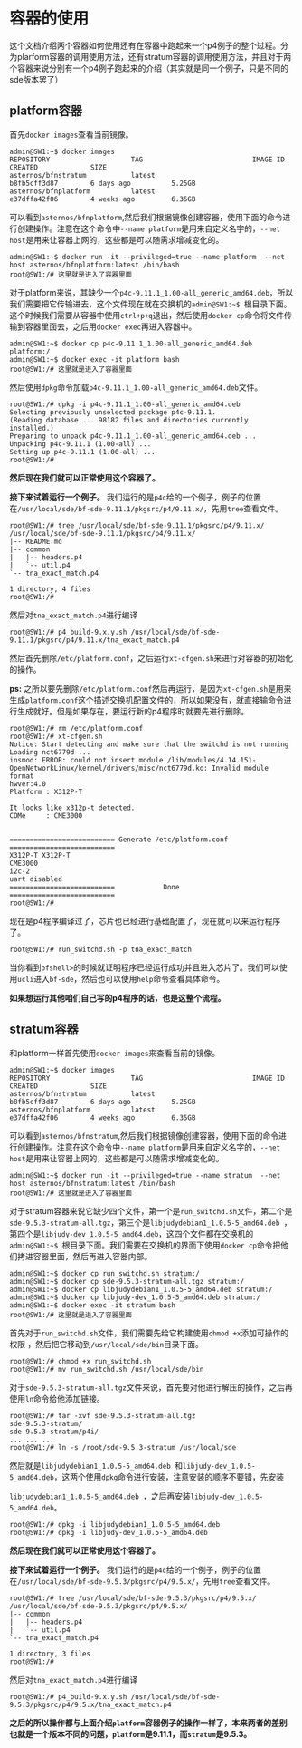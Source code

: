 # 容器的使用

这个文档介绍两个容器如何使用还有在容器中跑起来一个p4例子的整个过程。分为plarform容器的调用使用方法，还有stratum容器的调用使用方法，并且对于两个容器来说分别有一个p4例子跑起来的介绍（其实就是同一个例子，只是不同的sde版本罢了）

## platform容器

首先`docker images`查看当前镜像。

```shell
admin@SW1:~$ docker images
REPOSITORY                    TAG                           IMAGE ID            CREATED             SIZE
asternos/bfnstratum           latest                        b8fb5cff3d87        6 days ago          5.25GB
asternos/bfnplatform          latest                        e37dffa42f06        4 weeks ago         6.35GB
```

可以看到`asternos/bfnplatform`,然后我们根据镜像创建容器，使用下面的命令进行创建操作。注意在这个命令中`--name platform`是用来自定义名字的，`--net host`是用来让容器上网的，这些都是可以随需求增减变化的。

```shell
admin@SW1:~$ docker run -it --privileged=true --name platform  --net host asternos/bfnplatform:latest /bin/bash
root@SW1:/# 这里就是进入了容器里面
```

对于platform来说，其缺少一个`p4c-9.11.1_1.00-all_generic_amd64.deb`，所以我们需要把它传输进去，这个文件现在就在交换机的`admin@SW1:~$ `根目录下面。这个时候我们需要从容器中使用`ctrl+p+q`退出，然后使用`docker cp`命令将文件传输到容器里面去，之后用`docker exec`再进入容器中。

```shell
admin@SW1:~$ docker cp p4c-9.11.1_1.00-all_generic_amd64.deb platform:/
admin@SW1:~$ docker exec -it platform bash
root@SW1:/# 这里就是进入了容器里面
```

然后使用`dpkg`命令加载`p4c-9.11.1_1.00-all_generic_amd64.deb`文件。

```shell
root@SW1:/# dpkg -i p4c-9.11.1_1.00-all_generic_amd64.deb
Selecting previously unselected package p4c-9.11.1.
(Reading database ... 98182 files and directories currently installed.)
Preparing to unpack p4c-9.11.1_1.00-all_generic_amd64.deb ...
Unpacking p4c-9.11.1 (1.00-all) ...
Setting up p4c-9.11.1 (1.00-all) ...
root@SW1:/#
```

**然后现在我们就可以正常使用这个容器了。**

**接下来试着运行一个例子。** 我们运行的是`p4c`给的一个例子，例子的位置在`/usr/local/sde/bf-sde-9.11.1/pkgsrc/p4/9.11.x/`，先用`tree`查看文件。

```shell
root@SW1:/# tree /usr/local/sde/bf-sde-9.11.1/pkgsrc/p4/9.11.x/
/usr/local/sde/bf-sde-9.11.1/pkgsrc/p4/9.11.x/
|-- README.md
|-- common
|   |-- headers.p4
|   `-- util.p4
`-- tna_exact_match.p4

1 directory, 4 files
root@SW1:/#
```

然后对`tna_exact_match.p4`进行编译

```shell
root@SW1:/# p4_build-9.x.y.sh /usr/local/sde/bf-sde-9.11.1/pkgsrc/p4/9.11.x/tna_exact_match.p4
```

然后首先删除`/etc/platform.conf`，之后运行`xt-cfgen.sh`来进行对容器的初始化的操作。

**ps:** 之所以要先删除`/etc/platform.conf`然后再运行，是因为`xt-cfgen.sh`是用来生成`platform.conf`这个描述交换机配置文件的，所以如果没有，就直接输命令进行生成就好。但是如果存在，要运行新的p4程序时就要先进行删除。

```shell
root@SW1:/# rm /etc/platform.conf
root@SW1:/# xt-cfgen.sh
Notice: Start detecting and make sure that the switchd is not running
Loading nct6779d ...
insmod: ERROR: could not insert module /lib/modules/4.14.151-OpenNetworkLinux/kernel/drivers/misc/nct6779d.ko: Invalid module format
hwver:4.0
Platform : X312P-T

It looks like x312p-t detected.
COMe     : CME3000


========================== Generate /etc/platform.conf ==========================
X312P-T X312P-T
CME3000
i2c-2
uart disabled
==========================            Done             ==========================
root@SW1:/#
```

现在是p4程序编译过了，芯片也已经进行基础配置了，现在就可以来运行程序了。

```shell
root@SW1:/# run_switchd.sh -p tna_exact_match
```

当你看到`bfshell>`的时候就证明程序已经运行成功并且进入芯片了。我们可以使用`ucli`进入`bf-sde`，然后也可以使用`help`命令查看具体命令。

**如果想运行其他咱们自己写的p4程序的话，也是这整个流程。**



## stratum容器

和platform一样首先使用`docker images`来查看当前的镜像。

```shell
admin@SW1:~$ docker images
REPOSITORY                    TAG                           IMAGE ID            CREATED             SIZE
asternos/bfnstratum           latest                        b8fb5cff3d87        6 days ago          5.25GB
asternos/bfnplatform          latest                        e37dffa42f06        4 weeks ago         6.35GB
```

可以看到`asternos/bfnstratum`,然后我们根据镜像创建容器，使用下面的命令进行创建操作。注意在这个命令中`--name platform`是用来自定义名字的，`--net host`是用来让容器上网的，这些都是可以随需求增减变化的。

```shell
admin@SW1:~$ docker run -it --privileged=true --name stratum  --net host asternos/bfnstratum:latest /bin/bash
root@SW1:/# 这里就是进入了容器里面
```

对于stratum容器来说它缺少四个文件，第一个是`run_switchd.sh`文件，第二个是`sde-9.5.3-stratum-all.tgz`，第三个是`libjudydebian1_1.0.5-5_amd64.deb `，第四个是`libjudy-dev_1.0.5-5_amd64.deb`，这四个文件都在交换机的`admin@SW1:~$ `根目录下面。我们需要在交换机的界面下使用`docker cp`命令把他们拷进容器里面，然后再进入容器内部。

```shell
admin@SW1:~$ docker cp run_switchd.sh stratum:/
admin@SW1:~$ docker cp sde-9.5.3-stratum-all.tgz stratum:/
admin@SW1:~$ docker cp libjudydebian1_1.0.5-5_amd64.deb stratum:/
admin@SW1:~$ docker cp libjudy-dev_1.0.5-5_amd64.deb stratum:/
admin@SW1:~$ docker exec -it stratum bash
root@SW1:/# 这里就是进入了容器里面
```

首先对于`run_switchd.sh`文件，我们需要先给它构建使用`chmod +x`添加可操作的权限 ，然后把它移动到`/usr/local/sde/bin`目录下面。

```shell
root@SW1:/# chmod +x run_switchd.sh
root@SW1:/# mv run_switchd.sh /usr/local/sde/bin
```

对于`sde-9.5.3-stratum-all.tgz`文件来说，首先要对他进行解压的操作，之后再使用`ln`命令给他添加链接。

```shell
root@SW1:/# tar -xvf sde-9.5.3-stratum-all.tgz
sde-9.5.3-stratum/
sde-9.5.3-stratum/p4i/
... ... ...
root@SW1:/# ln -s /root/sde-9.5.3-stratum /usr/local/sde
```

然后就是`libjudydebian1_1.0.5-5_amd64.deb `和`libjudy-dev_1.0.5-5_amd64.deb`，这两个使用`dpkg`命令进行安装，注意安装的顺序不要错，先安装

`libjudydebian1_1.0.5-5_amd64.deb `，之后再安装`libjudy-dev_1.0.5-5_amd64.deb`。

```shell
root@SW1:/# dpkg -i libjudydebian1_1.0.5-5_amd64.deb
root@SW1:/# dpkg -i libjudy-dev_1.0.5-5_amd64.deb
```

**然后现在我们就可以正常使用这个容器了。**

**接下来试着运行一个例子。** 我们运行的是`p4c`给的一个例子，例子的位置在`/usr/local/sde/bf-sde-9.5.3/pkgsrc/p4/9.5.x/`，先用`tree`查看文件。

```shell
root@SW1:/# tree /usr/local/sde/bf-sde-9.5.3/pkgsrc/p4/9.5.x/
/usr/local/sde/bf-sde-9.5.3/pkgsrc/p4/9.5.x/
|-- common
|   |-- headers.p4
|   `-- util.p4
`-- tna_exact_match.p4

1 directory, 3 files
root@SW1:/#
```

然后对`tna_exact_match.p4`进行编译

```shell
root@SW1:/# p4_build-9.x.y.sh /usr/local/sde/bf-sde-9.5.3/pkgsrc/p4/9.5.x/tna_exact_match.p4
```

**之后的所以操作都与上面介绍`platform`容器例子的操作一样了，本来两者的差别也就是一个版本不同的问题，`platform`是9.11.1，而`stratum`是9.5.3。**

